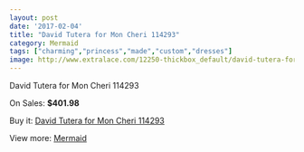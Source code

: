 ```yaml
---
layout: post
date: '2017-02-04'
title: "David Tutera for Mon Cheri 114293"
category: Mermaid
tags: ["charming","princess","made","custom","dresses"]
image: http://www.extralace.com/12250-thickbox_default/david-tutera-for-mon-cheri-114293.jpg
---
```

David Tutera for Mon Cheri 114293

On Sales: **$401.98**
<a href="https://www.extralace.com/mermaid/5748-david-tutera-for-mon-cheri-114293.html"><amp-img layout="responsive" width="600" height="600" src="//www.extralace.com/12250-thickbox_default/david-tutera-for-mon-cheri-114293.jpg" alt="David Tutera for Mon Cheri 114293 0" /></a>
<a href="https://www.extralace.com/mermaid/5748-david-tutera-for-mon-cheri-114293.html"><amp-img layout="responsive" width="600" height="600" src="//www.extralace.com/12253-thickbox_default/david-tutera-for-mon-cheri-114293.jpg" alt="David Tutera for Mon Cheri 114293 1" /></a>
<a href="https://www.extralace.com/mermaid/5748-david-tutera-for-mon-cheri-114293.html"><amp-img layout="responsive" width="600" height="600" src="//www.extralace.com/12252-thickbox_default/david-tutera-for-mon-cheri-114293.jpg" alt="David Tutera for Mon Cheri 114293 2" /></a>
<a href="https://www.extralace.com/mermaid/5748-david-tutera-for-mon-cheri-114293.html"><amp-img layout="responsive" width="600" height="600" src="//www.extralace.com/12251-thickbox_default/david-tutera-for-mon-cheri-114293.jpg" alt="David Tutera for Mon Cheri 114293 3" /></a>

Buy it: [David Tutera for Mon Cheri 114293](https://www.extralace.com/mermaid/5748-david-tutera-for-mon-cheri-114293.html "David Tutera for Mon Cheri 114293")

View more: [Mermaid](https://www.extralace.com/5-mermaid "Mermaid")